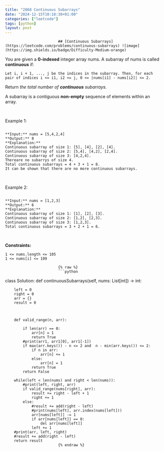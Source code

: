 ```yaml
---
title: "2868 Continuous Subarrays"
date: "2024-12-15T10:18:30+01:00"
categories: ["leetcode"]
tags: [python]
layout: post
---
```



                            ## [Continuous Subarrays](https://leetcode.com/problems/continuous-subarrays) ![image](https://img.shields.io/badge/Difficulty-Medium-orange)

You are given a **0-indexed** integer array nums. A subarray of nums is called **continuous** if:

	Let i, i + 1, ..., j be the indices in the subarray. Then, for each pair of indices i <= i1, i2 <= j, 0 <= |nums[i1] - nums[i2]| <= 2.

Return *the total number of **continuous** subarrays.*

A subarray is a contiguous **non-empty** sequence of elements within an array.

 

Example 1:

```

**Input:** nums = [5,4,2,4]
**Output:** 8
**Explanation:** 
Continuous subarray of size 1: [5], [4], [2], [4].
Continuous subarray of size 2: [5,4], [4,2], [2,4].
Continuous subarray of size 3: [4,2,4].
Thereare no subarrys of size 4.
Total continuous subarrays = 4 + 3 + 1 = 8.
It can be shown that there are no more continuous subarrays.

```

 

Example 2:

```

**Input:** nums = [1,2,3]
**Output:** 6
**Explanation:** 
Continuous subarray of size 1: [1], [2], [3].
Continuous subarray of size 2: [1,2], [2,3].
Continuous subarray of size 3: [1,2,3].
Total continuous subarrays = 3 + 2 + 1 = 6.

```

 

**Constraints:**

	1 <= nums.length <= 105
	1 <= nums[i] <= 109

                            {% raw %}
                            ```python
                            
class Solution:
    def continuousSubarrays(self, nums: List[int]) -> int:
        
        left = 0
        right = 0
        arr = {}
        result = 0



        def valid_range(n, arr):
            
            if len(arr) == 0:
                arr[n] = 1
                return True
            #print(arr1, arr1[0], arr1[-1])
            if max(arr.keys()) - n <= 2 and  n - min(arr.keys()) <= 2:
                if n in arr:
                    arr[n] += 1
                else:
                    arr[n] = 1
                return True
            return False 

        while(left < len(nums) and right < len(nums)):
            #print(left, right, arr)
            if valid_range(nums[right], arr):
                result += right - left + 1
                right += 1
            else:
                #result += add(right - left)
                #print(nums[left], arr.index(nums[left]))
                arr[nums[left]] -= 1
                if arr[nums[left]] == 0:
                    del arr[nums[left]]
                left += 1
        #print(arr, left, right)
        #result += add(right - left)
        return result
                            {% endraw %}
                            